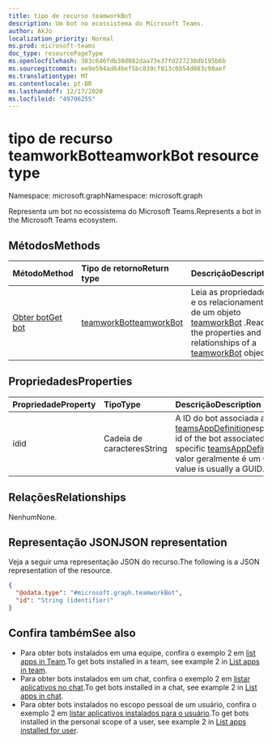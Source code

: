 ```yaml
---
title: tipo de recurso teamworkBot
description: Um bot no ecossistema do Microsoft Teams.
author: AkJo
localization_priority: Normal
ms.prod: microsoft-teams
doc_type: resourcePageType
ms.openlocfilehash: 383c646fdb30d082daa73e37fd227238db195b6b
ms.sourcegitcommit: ee9e594ad64bef5bc839cf813c0854d083c00aef
ms.translationtype: MT
ms.contentlocale: pt-BR
ms.lasthandoff: 12/17/2020
ms.locfileid: "49706255"
---
```

# <a name="teamworkbot-resource-type"></a><span data-ttu-id="18722-103">tipo de recurso teamworkBot</span><span class="sxs-lookup"><span data-stu-id="18722-103">teamworkBot resource type</span></span>

<span data-ttu-id="18722-104">Namespace: microsoft.graph</span><span class="sxs-lookup"><span data-stu-id="18722-104">Namespace: microsoft.graph</span></span>

<span data-ttu-id="18722-105">Representa um bot no ecossistema do Microsoft Teams.</span><span class="sxs-lookup"><span data-stu-id="18722-105">Represents a bot in the Microsoft Teams ecosystem.</span></span>

## <a name="methods"></a><span data-ttu-id="18722-106">Métodos</span><span class="sxs-lookup"><span data-stu-id="18722-106">Methods</span></span>
|<span data-ttu-id="18722-107">Método</span><span class="sxs-lookup"><span data-stu-id="18722-107">Method</span></span>|<span data-ttu-id="18722-108">Tipo de retorno</span><span class="sxs-lookup"><span data-stu-id="18722-108">Return type</span></span>|<span data-ttu-id="18722-109">Descrição</span><span class="sxs-lookup"><span data-stu-id="18722-109">Description</span></span>|
|:---|:---|:---|
|[<span data-ttu-id="18722-110">Obter bot</span><span class="sxs-lookup"><span data-stu-id="18722-110">Get bot</span></span>](../api/teamworkbot-get.md)|[<span data-ttu-id="18722-111">teamworkBot</span><span class="sxs-lookup"><span data-stu-id="18722-111">teamworkBot</span></span>](../resources/teamworkbot.md)|<span data-ttu-id="18722-112">Leia as propriedades e os relacionamentos de um objeto [teamworkBot](../resources/teamworkbot.md) .</span><span class="sxs-lookup"><span data-stu-id="18722-112">Read the properties and relationships of a [teamworkBot](../resources/teamworkbot.md) object.</span></span>|

## <a name="properties"></a><span data-ttu-id="18722-113">Propriedades</span><span class="sxs-lookup"><span data-stu-id="18722-113">Properties</span></span>
|<span data-ttu-id="18722-114">Propriedade</span><span class="sxs-lookup"><span data-stu-id="18722-114">Property</span></span>|<span data-ttu-id="18722-115">Tipo</span><span class="sxs-lookup"><span data-stu-id="18722-115">Type</span></span>|<span data-ttu-id="18722-116">Descrição</span><span class="sxs-lookup"><span data-stu-id="18722-116">Description</span></span>|
|:---|:---|:---|
|<span data-ttu-id="18722-117">id</span><span class="sxs-lookup"><span data-stu-id="18722-117">id</span></span>|<span data-ttu-id="18722-118">Cadeia de caracteres</span><span class="sxs-lookup"><span data-stu-id="18722-118">String</span></span>|<span data-ttu-id="18722-119">A ID do bot associada ao [teamsAppDefinition](../resources/teamsappdefinition.md)específico.</span><span class="sxs-lookup"><span data-stu-id="18722-119">The id of the bot associated with the specific [teamsAppDefinition](../resources/teamsappdefinition.md).</span></span> <span data-ttu-id="18722-120">Esse valor geralmente é um GUID.</span><span class="sxs-lookup"><span data-stu-id="18722-120">This value is usually a GUID.</span></span>|

## <a name="relationships"></a><span data-ttu-id="18722-121">Relações</span><span class="sxs-lookup"><span data-stu-id="18722-121">Relationships</span></span>
<span data-ttu-id="18722-122">Nenhum</span><span class="sxs-lookup"><span data-stu-id="18722-122">None.</span></span>

## <a name="json-representation"></a><span data-ttu-id="18722-123">Representação JSON</span><span class="sxs-lookup"><span data-stu-id="18722-123">JSON representation</span></span>
<span data-ttu-id="18722-124">Veja a seguir uma representação JSON do recurso.</span><span class="sxs-lookup"><span data-stu-id="18722-124">The following is a JSON representation of the resource.</span></span>
<!-- {
  "blockType": "resource",
  "keyProperty": "id",
  "@odata.type": "microsoft.graph.teamworkBot",
  "baseType": "",
  "openType": false
}
-->
``` json
{
  "@odata.type": "#microsoft.graph.teamworkBot",
  "id": "String (identifier)"
}
```

## <a name="see-also"></a><span data-ttu-id="18722-125">Confira também</span><span class="sxs-lookup"><span data-stu-id="18722-125">See also</span></span>

- <span data-ttu-id="18722-126">Para obter bots instalados em uma equipe, confira o exemplo 2 em [list apps in Team](../api/team-list-installedapps.md).</span><span class="sxs-lookup"><span data-stu-id="18722-126">To get bots installed in a team, see example 2 in [List apps in team](../api/team-list-installedapps.md).</span></span>
- <span data-ttu-id="18722-127">Para obter bots instalados em um chat, confira o exemplo 2 em [listar aplicativos no chat](../api/chat-list-installedapps.md).</span><span class="sxs-lookup"><span data-stu-id="18722-127">To get bots installed in a chat, see example 2 in [List apps in chat](../api/chat-list-installedapps.md).</span></span>
- <span data-ttu-id="18722-128">Para obter bots instalados no escopo pessoal de um usuário, confira o exemplo 2 em [listar aplicativos instalados para o usuário](../api/userteamwork-list-installedapps.md).</span><span class="sxs-lookup"><span data-stu-id="18722-128">To get bots installed in the personal scope of a user, see example 2 in [List apps installed for user](../api/userteamwork-list-installedapps.md).</span></span>



